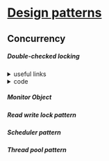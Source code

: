 # [Design patterns](patterns.md)
## Concurrency
##### Double-checked locking

<details><summary> useful links </summary>  

[Ещё раз (надеюсь, последний) про double-checked locking](https://habr.com/en/post/248041/)  
[Реализация Singleton в JAVA](https://habr.com/en/post/27108/)  
[Правильный Singleton в Java](https://habr.com/en/post/129494/)  
[А как же всё-таки работает многопоточность? Часть II: memory ordering](https://habr.com/en/post/209128/)  
</details>


<details>
<summary> code</summary>

> It isn't working in multithreading program.
Because two threads can refer to getHelper() and while the first thread creates an object the second can already create it.

```java
class Foo {
    private Helper helper = null;

    public Helper getHelper() {
        if (helper == null)
            helper = new Helper();
        return helper;
    }
}
```

> It's working but synchronized method will add overhead in each calling.
When thread only reads property, having entire method synchronization is excessive.

```java
class Foo {
    private Helper helper = null;

    public synchronized Helper getHelper() {
        if (helper == null)
            helper = new Helper();
        return helper;
    }
}
```

> If the object has been initialized, locking won't be used. But while the thread is trying to get locking, the object can be initialized already. For this, there is use double-check lock after getting locking object.

```java
class Foo {
    private Helper helper = null;

    public Helper getHelper() {
        if (helper == null) {
            synchronized(this) {
                if (helper == null) {
                    helper = new Helper();
                }
            }
        }
        return helper;
    }
}
```

> There is another issue. While the first thread gets locking and trying to initialize the object, the second thread can consider that object already exists and if he tries to use it before the first thread will finish initialization, it may be the NPE reason. Volatile makes it possible to correct write in this case

Also [volatile](http://tutorials.jenkov.com/java-concurrency/volatile.html)

```java
class Foo {
    private volatile Helper helper = null;

    public Helper getHelper() {
        if (helper == null) {
            synchronized(this) {
                if (helper == null) {
                    helper = new Helper();
                }
            }
        }
        return helper;
    }
}
```

</details>

##### Monitor Object
##### Read write lock pattern
##### Scheduler pattern
##### Thread pool pattern
